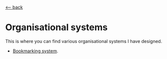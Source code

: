 <title>Organisational systems</title>

[\<-- back](../)

# Organisational systems

This is where you can find various organisational systems I have designed.

- [Bookmarking system](bookmarks).
